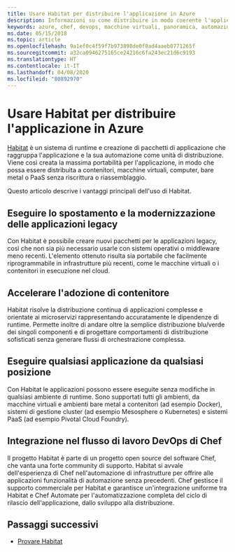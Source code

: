 ```yaml
---
title: Usare Habitat per distribuire l'applicazione in Azure
description: Informazioni su come distribuire in modo coerente l'applicazione nei contenitori e nelle macchine virtuali di Azure
keywords: azure, chef, devops, macchine virtuali, panoramica, automazione, habitat
ms.date: 05/15/2018
ms.topic: article
ms.openlocfilehash: 9a1ef0c4f59f7b973898de0f8ad4aaeb0771265f
ms.sourcegitcommit: a32ca0946275165ce24216c6fa243ec21d6c9193
ms.translationtype: HT
ms.contentlocale: it-IT
ms.lasthandoff: 04/08/2020
ms.locfileid: "80892970"
---
```

# <a name="use-habitat-to-deploy-your-application-to-azure"></a>Usare Habitat per distribuire l'applicazione in Azure

[Habitat](https://www.habitat.sh/) è un sistema di runtime e creazione di pacchetti di applicazione che raggruppa l'applicazione e la sua automazione come unità di distribuzione. Viene così creata la massima portabilità per l'applicazione, in modo che possa essere distribuita a contenitori, macchine virtuali, computer, bare metal o PaaS senza riscrittura o riassemblaggio.

Questo articolo descrive i vantaggi principali dell'uso di Habitat.

## <a name="modernize-and-move-legacy-applications"></a>Eseguire lo spostamento e la modernizzazione delle applicazioni legacy

Con Habitat è possibile creare nuovi pacchetti per le applicazioni legacy, così che non sia più necessario usarle con sistemi operativi o middleware meno recenti. L'elemento ottenuto risulta sia portabile che facilmente riprogrammabile in infrastrutture più recenti, come le macchine virtuali o i contenitori in esecuzione nel cloud.

## <a name="accelerate-container-adoption"></a>Accelerare l'adozione di contenitore

Habitat risolve la distribuzione continua di applicazioni complesse e orientate ai microservizi rappresentando accuratamente le dipendenze di runtime. Permette inoltre di andare oltre la semplice distribuzione blu/verde dei singoli componenti e di progettare comportamenti di distribuzione sofisticati senza generare flussi di orchestrazione complessa.

## <a name="run-any-application-anywhere"></a>Eseguire qualsiasi applicazione da qualsiasi posizione

Con Habitat le applicazioni possono essere eseguite senza modifiche in qualsiasi ambiente di runtime. Sono supportati tutti gli ambienti, da macchine virtuali e ambienti bare metal a contenitori (ad esempio Docker), sistemi di gestione cluster (ad esempio Mesosphere o Kubernetes) e sistemi PaaS (ad esempio Pivotal Cloud Foundry).

## <a name="integrate-into-the-chef-devops-workflow"></a>Integrazione nel flusso di lavoro DevOps di Chef

Il progetto Habitat è parte di un progetto open source del software Chef, che vanta una forte community di supporto. Habitat si avvale dell'esperienza di Chef nell'automazione di infrastrutture per offrire alle applicazioni funzionalità di automazione senza precedenti. Chef gestisce il supporto commerciale per Habitat e garantisce un'integrazione uniforme tra Habitat e Chef Automate per l'automatizzazione completa del ciclo di rilascio dell'applicazione, dallo sviluppo alla distribuzione.

## <a name="next-steps"></a>Passaggi successivi

* [Provare Habitat](https://www.habitat.sh/learn/)
